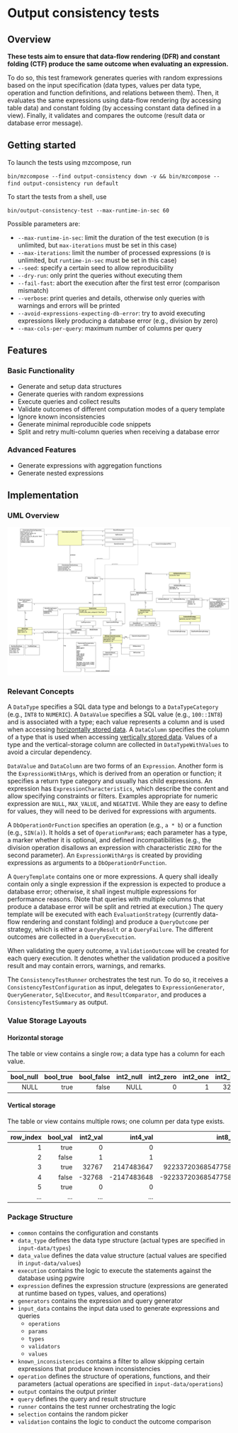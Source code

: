# Output consistency tests

## Overview

**These tests aim to ensure that data-flow rendering (DFR) and constant folding (CTF) produce the same outcome when
evaluating an expression.**

To do so, this test framework generates queries with random expressions based on the input specification (data types,
values per data type, operation and function definitions, and relations between them). Then, it evaluates the same
expressions using data-flow rendering (by accessing table data) and constant folding (by accessing constant data
defined in a view). Finally, it validates and compares the outcome (result data or database error message).

## Getting started

To launch the tests using mzcompose, run
```
bin/mzcompose --find output-consistency down -v && bin/mzcompose --find output-consistency run default
```
To start the tests from a shell, use
```
bin/output-consistency-test --max-runtime-in-sec 60
```

Possible parameters are:
* `--max-runtime-in-sec`: limit the duration of the test execution (`0` is unlimited, but `max-iterations` must be set in
this case)
* `--max-iterations`: limit the number of processed expressions (`0` is unlimited, but `runtime-in-sec` must be set in
this case)
* `--seed`: specify a certain seed to allow reproducibility
* `--dry-run`: only print the queries without executing them
* `--fail-fast`: abort the execution after the first test error (comparison mismatch)
* `--verbose`: print queries and details, otherwise only queries with warnings and errors will be printed
* `--avoid-expressions-expecting-db-error`: try to avoid executing expressions likely producing a database error (e.g.,
division by zero)
* `--max-cols-per-query`: maximum number of columns per query

## Features

### Basic Functionality
* Generate and setup data structures
* Generate queries with random expressions
* Execute queries and collect results
* Validate outcomes of different computation modes of a query template
* Ignore known inconsistencies
* Generate minimal reproducible code snippets
* Split and retry multi-column queries when receiving a database error

### Advanced Features
* Generate expressions with aggregation functions
* Generate nested expressions

## Implementation

### UML Overview

![UML overview](../../misc/python/materialize/output_consistency/overview.png)

### Relevant Concepts

A `DataType` specifies a SQL data type and belongs to a `DataTypeCategory` (e.g., `INT8` to `NUMERIC`).
A `DataValue` specifies a SQL value (e.g., `100::INT8`) and is associated with a type; each value represents a column
and is used when accessing [horizontally stored data](#horizontal-storage).
A `DataColumn` specifies the column of a type that is used when accessing [vertically stored data](#vertical-storage).
Values of a type and the vertical-storage column are collected in `DataTypeWithValues` to avoid a circular dependency.

`DataValue` and `DataColumn` are two forms of an `Expression`. Another form is the `ExpressionWithArgs`, which is
derived from an operation or function; it specifies a return type category and usually has child expressions.
An expression has `ExpressionCharacteristics`, which describe the content and allow specifying constraints or filters.
Examples appropriate for numeric expression are `NULL`, `MAX_VALUE`, and `NEGATIVE`.
While they are easy to define for values, they will need to be derived for expressions with arguments.

A `DbOperationOrFunction` specifies an operation (e.g., `a * b`) or a function (e.g., `SIN(a)`).
It holds a set of `OperationParam`s; each parameter has a type, a marker whether it is optional, and defined
incompatibilities (e.g., the division operation disallows an expression with characteristic `ZERO` for the second
parameter).
An `ExpressionWithArgs` is created by providing expressions as arguments to a `DbOperationOrFunction`.

A `QueryTemplate` contains one or more expressions. A query shall ideally contain only a single expression if the
expression is expected to produce a database error; otherwise, it shall ingest multiple expressions for performance
reasons. (Note that queries with multiple columns that produce a database error will be split and retried at execution.)
The query template will be executed with each `EvaluationStrategy` (currently data-flow rendering and constant folding)
and produce a `QueryOutcome` per strategy, which is either a `QueryResult` or a `QueryFailure`. The different outcomes
are collected in a `QueryExecution`.

When validating the query outcome, a `ValidationOutcome` will be created for each query execution. It denotes whether
the validation produced a positive result and may contain errors, warnings, and remarks.

The `ConsistencyTestRunner` orchestrates the test run. To do so, it receives a `ConsistencyTestConfiguration` as input,
delegates to `ExpressionGenerator`, `QueryGenerator`, `SqlExecutor`, and `ResultComparator`, and produces a
`ConsistencyTestSummary` as output.

### Value Storage Layouts

#### Horizontal storage

The table or view contains a single row; a data type has a column for each value.

| bool_null | bool_true | bool_false | int2_null | int2_zero | int2_one | int2_max | int2_neg_max | int4_null |
|----------:|----------:|-----------:|----------:|----------:|---------:|---------:|-------------:|----------:|
|      NULL |      true |      false |      NULL |         0 |        1 |    32767 |       -32768 |      NULL |

#### Vertical storage

The table or view contains multiple rows; one column per data type exists.

| row_index | bool_val | int2_val |    int4_val |             int8_val | uint2_val | ... |
|----------:|---------:|---------:|------------:|---------------------:|----------:|-----|
|         1 |     true |        0 |           0 |                    0 |         0 | ... |
|         2 |    false |        1 |           1 |                    1 |         1 | ... |
|         3 |     true |    32767 |  2147483647 |  9223372036854775807 |     65535 | ... |
|         4 |    false |   -32768 | -2147483648 | -9223372036854775808 |         0 | ... |
|         5 |     true |        0 |           0 |                    0 |         0 | ... |
|       ... |      ... |      ... |         ... |                  ... |       ... | ... |

### Package Structure

* `common` contains the configuration and constants
* `data_type` defines the data type structure (actual types are specified in `input-data/types`)
* `data_value` defines the data value structure (actual values are specified in `input-data/values`)
* `execution` contains the logic to execute the statements against the database using pgwire
* `expression` defines the expression structure (expressions are generated at runtime based on types, values, and
operations)
* `generators` contains the expression and query generator
* `input_data` contains the input data used to generate expressions and queries
  * `operations`
  * `params`
  * `types`
  * `validators`
  * `values`
* `known_inconsistencies` contains a filter to allow skipping certain expressions that produce known inconsistencies
* `operation` defines the structure of operations, functions, and their parameters (actual operations are specified in
`input-data/operations`)
* `output` contains the output printer
* `query` defines the query and result structure
* `runner` contains the test runner orchestrating the logic
* `selection` contains the random picker
* `validation` contains the logic to conduct the outcome comparison
